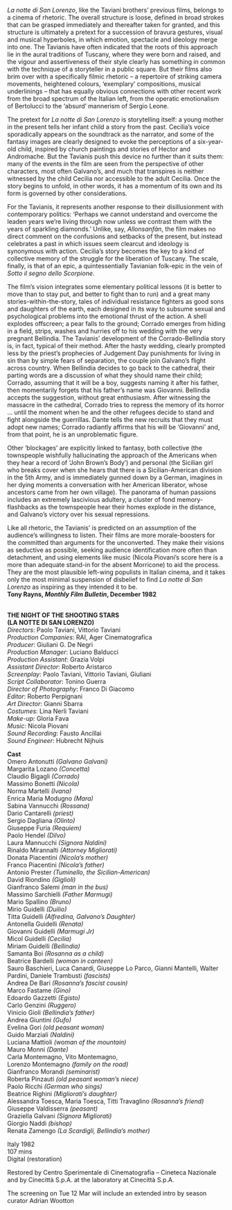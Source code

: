
_La notte di San Lorenzo_, like the Taviani brothers’ previous films, belongs to a cinema of rhetoric. The overall structure is loose, defined in broad strokes that can be grasped immediately and thereafter taken for granted, and this structure is ultimately a pretext for a succession of bravura gestures, visual and musical hyperboles, in which emotion, spectacle and ideology merge into one. The Tavianis have often indicated that the roots of this approach lie in the aural traditions of Tuscany, where they were born and raised, and the vigour and assertiveness of their style clearly has something in common with the technique of a storyteller in a public square. But their films also brim over with a specifically filmic rhetoric – a repertoire of striking camera movements, heightened colours, ‘exemplary’ compositions, musical underlinings – that has equally obvious connections with other recent work from the broad spectrum of the Italian left, from the operatic emotionalism of Bertolucci to the ‘absurd’ mannerism of Sergio Leone.

The pretext for _La notte di San Lorenzo_ is storytelling itself: a young mother in the present tells her infant child a story from the past. Cecilia’s voice sporadically appears on the soundtrack as the narrator, and some of the fantasy images are clearly designed to evoke the perceptions of a six-year-old child, inspired by church paintings and stories of Hector and Andromache. But the Tavianis push this device no further than it suits them: many of the events in the film are seen from the perspective of other characters, most often Galvano’s, and much that transpires is neither witnessed by the child Cecilia nor accessible to the adult Cecilia. Once the story begins to unfold, in other words, it has a momentum of its own and its form is governed by other considerations.

For the Tavianis, it represents another response to their disillusionment with contemporary politics: ‘Perhaps we cannot understand and overcome the leaden years we’re living through now unless we contrast them with the years of sparkling diamonds.’ Unlike, say, _Allonsanfàn_, the film makes no direct comment on the confusions and setbacks of the present, but instead celebrates a past in which issues seem clearcut and ideology is synonymous with action. Cecilia’s story becomes the key to a kind of collective memory of the struggle for the liberation of Tuscany. The scale, finally, is that of an epic, a quintessentially Tavianian folk-epic in the vein of _Sotto il segno dello Scorpione_.

The film’s vision integrates some elementary political lessons (it is better to move than to stay put, and better to fight than to run) and a great many stories-within-the-story, tales of individual resistance fighters as good sons and daughters of the earth, each designed in its way to subsume sexual and psychological problems into the emotional thrust of the action. A shell explodes offscreen; a pear falls to the ground; Corrado emerges from hiding in a field, strips, washes and hurries off to his wedding with the very pregnant Bellindia. The Tavianis’ development of the Corrado-Bellindia story is, in fact, typical of their method. After the hasty wedding, clearly prompted less by the priest’s prophecies of Judgement Day punishments for living in sin than by simple fears of separation, the couple join Galvano’s flight across country. When Bellindia decides to go back to the cathedral, their parting words are a discussion of what they should name their child; Corrado, assuming that it will be a boy, suggests naming it after his father, then momentarily forgets that his father’s name was Giovanni. Bellindia accepts the suggestion, without great enthusiasm. After witnessing the massacre in the cathedral, Corrado tries to repress the memory of its horror ... until the moment when he and the other refugees decide to stand and fight alongside the guerrillas. Dante tells the new recruits that they must adopt new names; Corrado radiantly affirms that his will be ‘Giovanni’ and, from that point, he is an unproblematic figure.

Other ‘blockages’ are explicitly linked to fantasy, both collective (the townspeople wishfully hallucinating the approach of the Americans when they hear a record of ‘John Brown’s Body’) and personal (the Sicilian girl who breaks cover when she hears that there is a Sicilian-American division in the 5th Army, and is immediately gunned down by a German, imagines in her dying moments a conversation with her American liberator, whose ancestors came from her own village). The panorama of human passions includes an extremely lascivious adultery, a cluster of fond memory-flashbacks as the townspeople hear their homes explode in the distance, and Galvano’s victory over his sexual repressions.

Like all rhetoric, the Tavianis’ is predicted on an assumption of the audience’s willingness to listen. Their films are more morale-boosters for the committed than arguments for the unconverted. They make their visions as seductive as possible, seeking audience identification more often than detachment, and using elements like music (Nicola Piovani’s score here is a more than adequate stand-in for the absent Morricone) to aid the process. They are the most plausible left-wing populists in Italian cinema, and it takes only the most minimal suspension of disbelief to find _La notte di San Lorenzo_ as inspiring as they intended it to be.  
**Tony Rayns, _Monthly Film Bulletin_, December 1982**
<br><br>

**THE NIGHT OF THE SHOOTING STARS  
(LA NOTTE DI SAN LORENZO)**  
_Directors_: Paolo Taviani, Vittorio Taviani  
_Production Companies_: RAI, Ager Cinematografica  
_Producer_: Giuliani G. De Negri  
_Production Manager_: Luciano Balducci  
_Production Assistant_: Grazia Volpi  
_Assistant Director_: Roberto Aristarco  
_Screenplay_: Paolo Taviani, Vittorio Taviani, Giuliani  
_Script Collaborator_: Tonino Guerra  
_Director of Photography_: Franco Di Giacomo  
_Editor_: Roberto Perpignani  
_Art Director_: Gianni Sbarra  
_Costumes_: Lina Nerli Taviani  
_Make-up_: Gloria Fava  
_Music_: Nicola Piovani  
_Sound Recording_: Fausto Ancillai  
_Sound Engineer_: Hubrecht Nijhuis

**Cast**  
Omero Antonutti _(Galvano Galvani)_  
Margarita Lozano _(Concetta)_  
Claudio Bigagli _(Corrado)_  
Massimo Bonetti _(Nicola)_  
Norma Martelli _(Ivana)_  
Enrica Maria Modugno _(Mara)_  
Sabina Vannucchi _(Rossana)_  
Dario Cantarelli _(priest)_  
Sergio Dagliana _(Olinto)_  
Giuseppe Furia _(Requiem)_  
Paolo Hendel _(Dilvo)_  
Laura Mannucchi _(Signora Naldini)_  
Rinaldo Mirannalti _(Attorney Migliorati)_  
Donata Piacentini _(Nicola’s mother)_  
Franco Piacentini _(Nicola’s father)_  
Antonio Prester _(Tuminello, the Sicilian-American)_  
David Riondino _(Giglioli)_  
Gianfranco Salemi _(man in the bus)_  
Massimo Sarchielli _(Father Marmugi)_  
Mario Spallino _(Bruno)_  
Mirio Guidelli _(Duilio)_  
Titta Guidelli _(Alfredina, Galvano’s Daughter)_  
Antonella Guidelli _(Renata)_  
Giovanni Guidelli _(Marmugi Jr)_  
Micol Guidelli _(Cecilia)_  
Miriam Guidelli _(Bellindia)_  
Samanta Boi _(Rosanna as a child)_  
Beatrice Bardelli _(woman in canteen)_  
Sauro Baschieri, Luca Canardi, Giuseppe Lo Parco, Gianni Mantelli, Walter Pardini, Daniele Trambusti _(fascists)_  
Andrea De Bari _(Rosanna’s fascist cousin)_  
Marco Fastame _(Gino)_  
Edoardo Gazzetti _(Egisto)_  
Carlo Genzini _(Ruggero)_  
Vinicio Gioli _(Bellindia’s father)_  
Andrea Giuntini _(Gufo)_  
Evelina Gori _(old peasant woman)_  
Guido Marziali _(Naldini)_  
Luciana Mattioli _(woman of the mountain)_  
Mauro Monni _(Dante)_  
Carla Montemagno, Vito Montemagno,  
Lorenzo Montemagno _(family on the road)_  
Gianfranco Morandi _(seminarist)_  
Roberta Pinzauti _(old peasant woman’s niece)_  
Paolo Ricchi _(German who sings)_  
Beatrice Righini _(Migliorati’s daughter)_  
Alessandra Toesca, Maria Toesca, Titti Travaglino _(Rosanna’s friend)_  
Giuseppe Valdisserra _(peasant)_  
Graziella Galvani _(Signora Migliorati)_  
Giorgio Naddi _(bishop)_  
Renata Zamengo _(La Scardigli, Bellindia’s mother)_

Italy 1982  
107 mins  
Digital (restoration)

Restored by Centro Sperimentale di Cinematografia – Cineteca Nazionale and by Cinecittà S.p.A. at the laboratory at Cinecittà S.p.A.

The screening on Tue 12 Mar will include an extended intro by season curator Adrian Wootton
<br><br>
<!--stackedit_data:
eyJoaXN0b3J5IjpbMTc3NTk2ODAyM119
-->